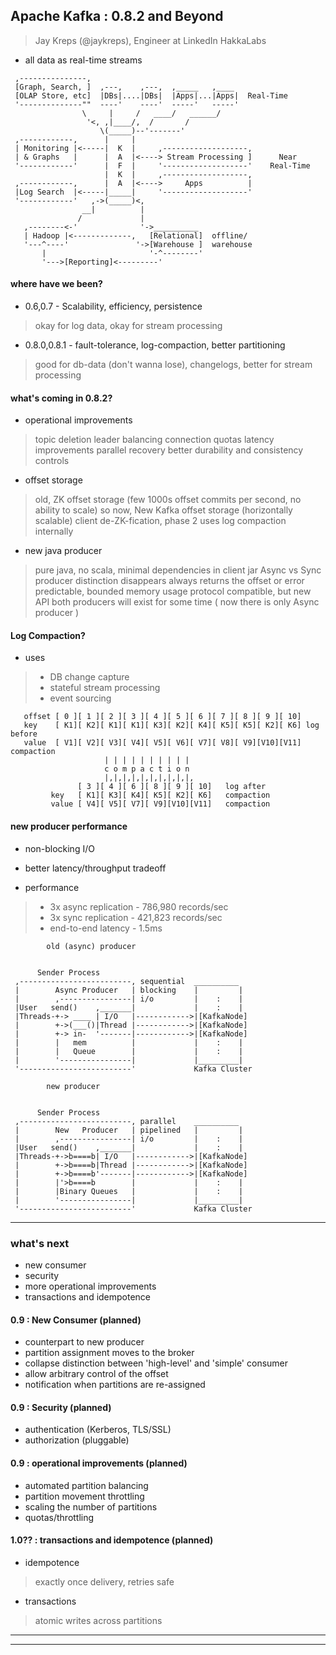 ## Apache Kafka : 0.8.2 and Beyond
> Jay Kreps (@jaykreps), Engineer at LinkedIn
> HakkaLabs

* all data as real-time streams

```
 ,---------------,
 [Graph, Search, ]  ,---,    ,---,  ,_____   ,____
 [OLAP Store, etc]  |DBs|....|DBs|  |Apps|...|Apps|  Real-Time
 '--------------""  ----'    ----'  -----'   -----'
                \     |     /   ____/   ______/
                 '<, ,|____/,  /       /
                    \(_____)--'-------'
 ,------------,      |     |
 | Monitoring |<-----|  K  |     ,-------------------,
 | & Graphs   |      |  A  |<----> Stream Processing ]      Near
 '------------'      |  F  |     '-------------------'    Real-Time
                     |  K  |     ,-------------------,
 ,------------,      |  A  |<---->     Apps          |
 |Log Search  |<-----|_____|     '-------------------'
 '------------'   ,->(_____)<,
                __|          |
               /             |
   ,--------<-'              '->__________
   | Hadoop |<-------------,   [Relational]  offline/
   '---^----'               '->[Warehouse ]  warehouse
       |                       '-^--------'
       '--->[Reporting]<---------'

```

#### where have we been?

* 0.6,0.7 - Scalability, efficiency, persistence
> okay for log data, okay for stream processing

* 0.8.0,0.8.1 - fault-tolerance, log-compaction, better partitioning
> good for db-data (don't wanna lose), changelogs, better for stream processing

#### what's coming in 0.8.2?

* operational improvements
> topic deletion
> leader balancing
> connection quotas
> latency improvements
> parallel recovery
> better durability and consistency controls

* offset storage
> old, ZK offset storage (few 1000s offset commits per second, no ability to scale)
> so now, New Kafka offset storage (horizontally scalable)
> client de-ZK-fication, phase 2
> uses log compaction internally

* new java producer
> pure java, no scala, minimal dependencies in client jar
> Async vs Sync producer distinction disappears
> always returns the offset or error
> predictable, bounded memory usage
> protocol compatible, but new API
> both producers will exist for some time ( now there is only Async producer )


#### Log Compaction?

* uses
> * DB change capture
> * stateful stream processing
> * event sourcing

```
   offset [ 0 ][ 1 ][ 2 ][ 3 ][ 4 ][ 5 ][ 6 ][ 7 ][ 8 ][ 9 ][ 10]
   key    [ K1][ K2][ K1][ K1][ K3][ K2][ K4][ K5][ K5][ K2][ K6] log before
   value  [ V1][ V2][ V3][ V4][ V5][ V6][ V7][ V8][ V9][V10][V11] compaction
                     | | | | | | | | | |
                     c o m p a c t i o n
                     |,|,|,|,|,|,|,|,|,|,
               [ 3 ][ 4 ][ 6 ][ 8 ][ 9 ][ 10]   log after
         key   [ K1][ K3][ K4][ K5][ K2][ K6]   compaction
         value [ V4][ V5][ V7][ V9][V10][V11]   compaction
```


#### new producer performance

* non-blocking I/O

* better latency/throughput tradeoff

* performance
> * 3x async replication - 786,980 records/sec
> * 3x sync replication  - 421,823 records/sec
> * end-to-end latency   - 1.5ms

```
        old (async) producer


      Sender Process
 ,-------------------------, sequential  __________
 |        Async Producer   | blocking    |         |
 |        ,----------------| i/o         |    :    |
 |User   send()    ,_______|             |    :    |
 |Threads-+-> ____ | I/O   |------------>|[KafkaNode]
 |        +->(___()|Thread |------------>|[KafkaNode]
 |        +-> in-  '-------|------------>|[KafkaNode]
 |        |   mem          |             |    :    |
 |        |   Queue        |             |    :    |
 |        '----------------|             |_________|
 '-------------------------'             Kafka Cluster
```

```
        new producer


      Sender Process
 ,-------------------------, parallel    __________
 |        New   Producer   | pipelined   |         |
 |        ,----------------| i/o         |    :    |
 |User   send()    ,_______|             |    :    |
 |Threads-+->b====b| I/O   |------------>|[KafkaNode]
 |        +->b====b|Thread |------------>|[KafkaNode]
 |        +->b====b'-------|------------>|[KafkaNode]
 |        |'>b====b        |             |    :    |
 |        |Binary Queues   |             |    :    |
 |        '----------------|             |_________|
 '-------------------------'             Kafka Cluster
```

---

### what's next

* new consumer
* security
* more operational improvements
* transactions and idempotence

#### 0.9 : New Consumer (planned)

* counterpart to new producer
* partition assignment moves to the broker
* collapse distinction between 'high-level' and 'simple' consumer
* allow arbitrary control of the offset
* notification when partitions are re-assigned


#### 0.9 : Security (planned)

* authentication (Kerberos, TLS/SSL)
* authorization (pluggable)


#### 0.9 : operational improvements (planned)

* automated partition balancing
* partition movement throttling
* scaling the number of partitions
* quotas/throttling


#### 1.0?? : transactions and idempotence (planned)

* idempotence
> exactly once delivery, retries safe

* transactions
> atomic writes across partitions

---
---
